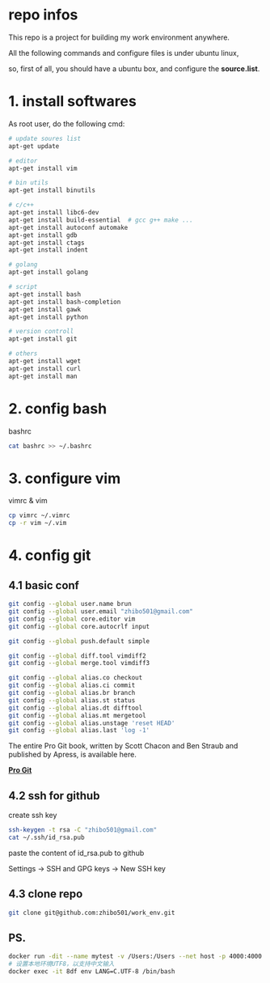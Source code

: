 # repo infos
This repo is a project for building my work environment anywhere.

All the following commands and configure files is under ubuntu linux,

so, first of all, you should have a ubuntu box, and configure the **source.list**. 


# 1. install softwares
As root user, do the following cmd:
```bash
# update soures list
apt-get update

# editor
apt-get install vim

# bin utils
apt-get install binutils

# c/c++
apt-get install libc6-dev
apt-get install build-essential  # gcc g++ make ...
apt-get install autoconf automake
apt-get install gdb
apt-get install ctags
apt-get install indent

# golang
apt-get install golang

# script
apt-get install bash
apt-get install bash-completion
apt-get install gawk
apt-get install python

# version controll
apt-get install git

# others
apt-get install wget
apt-get install curl
apt-get install man

```


# 2. config bash
bashrc
```bash
cat bashrc >> ~/.bashrc
```

# 3. configure vim
vimrc & vim
```bash
cp vimrc ~/.vimrc
cp -r vim ~/.vim
```

# 4. config git
## 4.1 basic conf
```bash
git config --global user.name brun
git config --global user.email "zhibo501@gmail.com"
git config --global core.editor vim
git config --global core.autocrlf input

git config --global push.default simple

git config --global diff.tool vimdiff2
git config --global merge.tool vimdiff3

git config --global alias.co checkout
git config --global alias.ci commit
git config --global alias.br branch
git config --global alias.st status
git config --global alias.dt difftool
git config --global alias.mt mergetool
git config --global alias.unstage 'reset HEAD'
git config --global alias.last 'log -1'
```

The entire Pro Git book, written by Scott Chacon and Ben Straub and published by Apress, is available here.

**[Pro Git](https://git-scm.com/book/en/v2)**


## 4.2 ssh for github
create ssh key
```bash
ssh-keygen -t rsa -C "zhibo501@gmail.com"
cat ~/.ssh/id_rsa.pub
```
paste the content of id_rsa.pub to github

Settings -> SSH and GPG keys -> New SSH key

## 4.3 clone repo 
```bash
git clone git@github.com:zhibo501/work_env.git
```


## PS.
```bash
docker run -dit --name mytest -v /Users:/Users --net host -p 4000:4000 myubuntu /bin/bash
# 设置本地环境UTF8，以支持中文输入
docker exec -it 8df env LANG=C.UTF-8 /bin/bash
```
